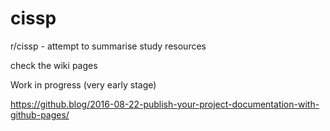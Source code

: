# cissp
r/cissp - attempt to summarise study resources 

check the wiki pages

Work in progress (very early stage)

https://github.blog/2016-08-22-publish-your-project-documentation-with-github-pages/

